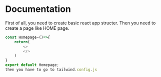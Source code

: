 # Documentation

First of all, you need to create basic react app structer. Then you need to create a page like HOME page.
```javascript
const Homepage=()=>{
    return(
        <>
        </>
    )
}
export default Homepage;
then you have to go to tailwind.config.js 

